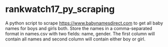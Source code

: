 # rankwatch17_py_scraping
A python script to scrape https://www.babynamesdirect.com to get all baby names for boys and girls both. Store the names in a comma-separated format in names.csv with two fields: name, gender. The first column will contain all names and second column will contain either boy or girl.
